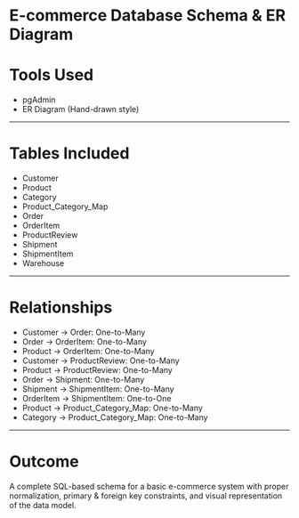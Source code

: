 #  E-commerce Database Schema & ER Diagram

# Tools Used

- pgAdmin
- ER Diagram (Hand-drawn style)

---

# Tables Included

- Customer
- Product
- Category
- Product_Category_Map
- Order
- OrderItem
- ProductReview
- Shipment
- ShipmentItem
- Warehouse

---

# Relationships

- Customer → Order: One-to-Many
- Order → OrderItem: One-to-Many
- Product → OrderItem: One-to-Many
- Customer → ProductReview: One-to-Many
- Product → ProductReview: One-to-Many
- Order → Shipment: One-to-Many
- Shipment → ShipmentItem: One-to-Many
- OrderItem → ShipmentItem: One-to-One
- Product → Product_Category_Map: One-to-Many
- Category → Product_Category_Map: One-to-Many

---

# Outcome

A complete SQL-based schema for a basic e-commerce system with proper normalization, primary & foreign key constraints, and visual representation of the data model.

